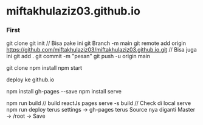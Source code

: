 # miftakhulaziz03.github.io

### First
git clone
git init
// Bisa pake ini
git Branch -m main
git remote add origin https://github.com/miftakhulaziz03/miftakhulaziz03.github.io.git
// Bisa juga ini
git add .
git commit -m "pesan"
git push -u origin main


git clone
npm install
npm start

deploy ke github.io

npm install gh-pages --save
npm install serve

npm run build // build reactJs pages
serve -s build // Check di local serve
npm run deploy
terus settings -> gh-pages terus Source nya diganti Master -> /root -> Save

